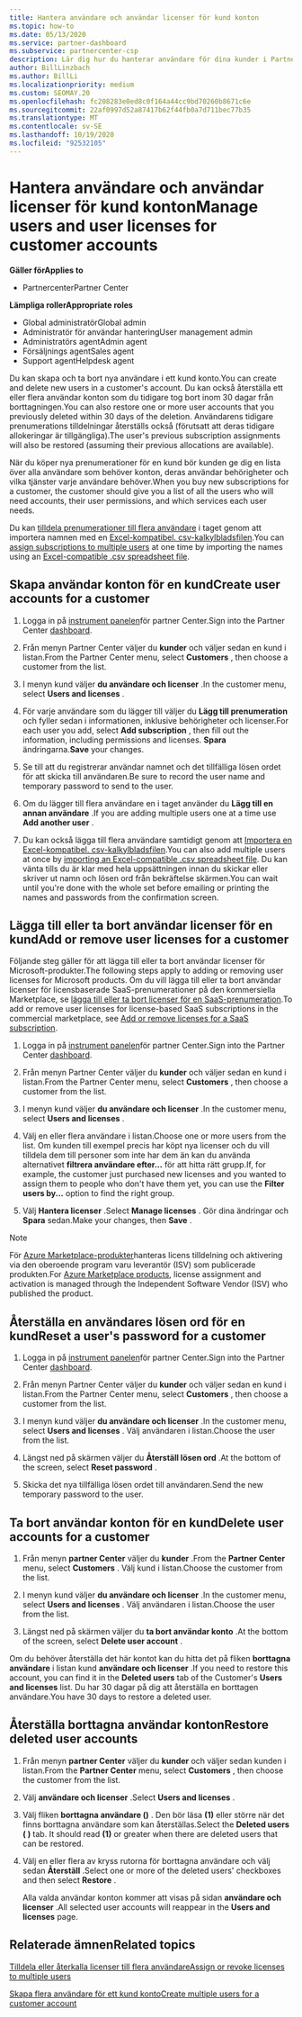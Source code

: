 ```yaml
---
title: Hantera användare och användar licenser för kund konton
ms.topic: how-to
ms.date: 05/13/2020
ms.service: partner-dashboard
ms.subservice: partnercenter-csp
description: Lär dig hur du hanterar användare för dina kunder i Partner Center, till exempel skapa användar konton, lägga till eller ta bort användar licenser, återställa användar lösen ord och ta bort eller återställa användar konton.
author: BillLinzbach
ms.author: BillLi
ms.localizationpriority: medium
ms.custom: SEOMAY.20
ms.openlocfilehash: fc208283e0ed8c0f164a44cc9bd70260b8671c6e
ms.sourcegitcommit: 22af0997d52a87417b62f44fb0a7d711bec77b35
ms.translationtype: MT
ms.contentlocale: sv-SE
ms.lasthandoff: 10/19/2020
ms.locfileid: "92532105"
---
```

# <a name="manage-users-and-user-licenses-for-customer-accounts"></a><span data-ttu-id="18092-103">Hantera användare och användar licenser för kund konton</span><span class="sxs-lookup"><span data-stu-id="18092-103">Manage users and user licenses for customer accounts</span></span>

<span data-ttu-id="18092-104">**Gäller för**</span><span class="sxs-lookup"><span data-stu-id="18092-104">**Applies to**</span></span>

- <span data-ttu-id="18092-105">Partnercenter</span><span class="sxs-lookup"><span data-stu-id="18092-105">Partner Center</span></span>

<span data-ttu-id="18092-106">**Lämpliga roller**</span><span class="sxs-lookup"><span data-stu-id="18092-106">**Appropriate roles**</span></span>

- <span data-ttu-id="18092-107">Global administratör</span><span class="sxs-lookup"><span data-stu-id="18092-107">Global admin</span></span>
- <span data-ttu-id="18092-108">Administratör för användar hantering</span><span class="sxs-lookup"><span data-stu-id="18092-108">User management admin</span></span>
- <span data-ttu-id="18092-109">Administratörs agent</span><span class="sxs-lookup"><span data-stu-id="18092-109">Admin agent</span></span>
- <span data-ttu-id="18092-110">Försäljnings agent</span><span class="sxs-lookup"><span data-stu-id="18092-110">Sales agent</span></span>
- <span data-ttu-id="18092-111">Support agent</span><span class="sxs-lookup"><span data-stu-id="18092-111">Helpdesk agent</span></span>

<span data-ttu-id="18092-112">Du kan skapa och ta bort nya användare i ett kund konto.</span><span class="sxs-lookup"><span data-stu-id="18092-112">You can create and delete new users in a customer's account.</span></span> <span data-ttu-id="18092-113">Du kan också återställa ett eller flera användar konton som du tidigare tog bort inom 30 dagar från borttagningen.</span><span class="sxs-lookup"><span data-stu-id="18092-113">You can also restore one or more user accounts that you previously deleted within 30 days of the deletion.</span></span> <span data-ttu-id="18092-114">Användarens tidigare prenumerations tilldelningar återställs också (förutsatt att deras tidigare allokeringar är tillgängliga).</span><span class="sxs-lookup"><span data-stu-id="18092-114">The user's previous subscription assignments will also be restored (assuming their previous allocations are available).</span></span>

<span data-ttu-id="18092-115">När du köper nya prenumerationer för en kund bör kunden ge dig en lista över alla användare som behöver konton, deras användar behörigheter och vilka tjänster varje användare behöver.</span><span class="sxs-lookup"><span data-stu-id="18092-115">When you buy new subscriptions for a customer, the customer should give you a list of all the users who will need accounts, their user permissions, and which services each user needs.</span></span>  

<span data-ttu-id="18092-116">Du kan [tilldela prenumerationer till flera användare](bulk-license-provisioning-for-multiple-users.md) i taget genom att importera namnen med en [Excel-kompatibel. csv-kalkylbladsfilen](adding-multiple-users-to-a-customer-account.md).</span><span class="sxs-lookup"><span data-stu-id="18092-116">You can [assign subscriptions to multiple users](bulk-license-provisioning-for-multiple-users.md) at one time by importing the names using an [Excel-compatible .csv spreadsheet file](adding-multiple-users-to-a-customer-account.md).</span></span>

<a href="" id="createuseraccounts"></a>

## <a name="create-user-accounts-for-a-customer"></a><span data-ttu-id="18092-117">Skapa användar konton för en kund</span><span class="sxs-lookup"><span data-stu-id="18092-117">Create user accounts for a customer</span></span>

1. <span data-ttu-id="18092-118">Logga in på [instrument panelen](https://partner.microsoft.com/dashboard)för partner Center.</span><span class="sxs-lookup"><span data-stu-id="18092-118">Sign into the Partner Center [dashboard](https://partner.microsoft.com/dashboard).</span></span>

2. <span data-ttu-id="18092-119">Från menyn Partner Center väljer du **kunder** och väljer sedan en kund i listan.</span><span class="sxs-lookup"><span data-stu-id="18092-119">From the Partner Center menu, select **Customers** , then choose a customer from the list.</span></span>

3. <span data-ttu-id="18092-120">I menyn kund väljer **du användare och licenser** .</span><span class="sxs-lookup"><span data-stu-id="18092-120">In the customer menu, select **Users and licenses** .</span></span>

4. <span data-ttu-id="18092-121">För varje användare som du lägger till väljer du **Lägg till prenumeration** och fyller sedan i informationen, inklusive behörigheter och licenser.</span><span class="sxs-lookup"><span data-stu-id="18092-121">For each user you add, select **Add subscription** , then fill out the information, including permissions and licenses.</span></span> <span data-ttu-id="18092-122">**Spara** ändringarna.</span><span class="sxs-lookup"><span data-stu-id="18092-122">**Save** your changes.</span></span>

5. <span data-ttu-id="18092-123">Se till att du registrerar användar namnet och det tillfälliga lösen ordet för att skicka till användaren.</span><span class="sxs-lookup"><span data-stu-id="18092-123">Be sure to record the user name and temporary password to send to the user.</span></span>

6. <span data-ttu-id="18092-124">Om du lägger till flera användare en i taget använder du **Lägg till en annan användare** .</span><span class="sxs-lookup"><span data-stu-id="18092-124">If you are adding multiple users one at a time use **Add another user** .</span></span>

7. <span data-ttu-id="18092-125">Du kan också lägga till flera användare samtidigt genom att [Importera en Excel-kompatibel. csv-kalkylbladsfilen](adding-multiple-users-to-a-customer-account.md).</span><span class="sxs-lookup"><span data-stu-id="18092-125">You can also add multiple users at once by [importing an Excel-compatible .csv spreadsheet file](adding-multiple-users-to-a-customer-account.md).</span></span> <span data-ttu-id="18092-126">Du kan vänta tills du är klar med hela uppsättningen innan du skickar eller skriver ut namn och lösen ord från bekräftelse skärmen.</span><span class="sxs-lookup"><span data-stu-id="18092-126">You can wait until you're done with the whole set before emailing or printing the names and passwords from the confirmation screen.</span></span>

<a href="" id="userlicensing"></a>

## <a name="add-or-remove-user-licenses-for-a-customer"></a><span data-ttu-id="18092-127">Lägga till eller ta bort användar licenser för en kund</span><span class="sxs-lookup"><span data-stu-id="18092-127">Add or remove user licenses for a customer</span></span>

<span data-ttu-id="18092-128">Följande steg gäller för att lägga till eller ta bort användar licenser för Microsoft-produkter.</span><span class="sxs-lookup"><span data-stu-id="18092-128">The following steps apply to adding or removing user licenses for Microsoft products.</span></span> <span data-ttu-id="18092-129">Om du vill lägga till eller ta bort användar licenser för licensbaserade SaaS-prenumerationer på den kommersiella Marketplace, se [lägga till eller ta bort licenser för en SaaS-prenumeration](csp-commercial-marketplace-manage.md#add-or-remove-licenses-for-a-saas-subscription).</span><span class="sxs-lookup"><span data-stu-id="18092-129">To add or remove user licenses for license-based SaaS subscriptions in the commercial marketplace, see [Add or remove licenses for a SaaS subscription](csp-commercial-marketplace-manage.md#add-or-remove-licenses-for-a-saas-subscription).</span></span>

1. <span data-ttu-id="18092-130">Logga in på [instrument panelen](https://partner.microsoft.com/dashboard)för partner Center.</span><span class="sxs-lookup"><span data-stu-id="18092-130">Sign into the Partner Center [dashboard](https://partner.microsoft.com/dashboard).</span></span>

2. <span data-ttu-id="18092-131">Från menyn Partner Center väljer du **kunder** och väljer sedan en kund i listan.</span><span class="sxs-lookup"><span data-stu-id="18092-131">From the Partner Center menu, select **Customers** , then choose a customer from the list.</span></span>

3. <span data-ttu-id="18092-132">I menyn kund väljer **du användare och licenser** .</span><span class="sxs-lookup"><span data-stu-id="18092-132">In the customer menu, select **Users and licenses** .</span></span>

4. <span data-ttu-id="18092-133">Välj en eller flera användare i listan.</span><span class="sxs-lookup"><span data-stu-id="18092-133">Choose one or more users from the list.</span></span> <span data-ttu-id="18092-134">Om kunden till exempel precis har köpt nya licenser och du vill tilldela dem till personer som inte har dem än kan du använda alternativet **filtrera användare efter...** för att hitta rätt grupp.</span><span class="sxs-lookup"><span data-stu-id="18092-134">If, for example, the customer just purchased new licenses and you wanted to assign them to people who don't have them yet, you can use the **Filter users by...** option to find the right group.</span></span>

5. <span data-ttu-id="18092-135">Välj **Hantera licenser** .</span><span class="sxs-lookup"><span data-stu-id="18092-135">Select **Manage licenses** .</span></span> <span data-ttu-id="18092-136">Gör dina ändringar och **Spara** sedan.</span><span class="sxs-lookup"><span data-stu-id="18092-136">Make your changes, then **Save** .</span></span>

> [!NOTE]
> <span data-ttu-id="18092-137">För [Azure Marketplace-produkter](csp-commercial-marketplace-manage.md#assign-licenses-and-activate-a-subscription-on-behalf-of-a-customer)hanteras licens tilldelning och aktivering via den oberoende program varu leverantör (ISV) som publicerade produkten.</span><span class="sxs-lookup"><span data-stu-id="18092-137">For [Azure Marketplace products](csp-commercial-marketplace-manage.md#assign-licenses-and-activate-a-subscription-on-behalf-of-a-customer), license assignment and activation is managed through the Independent Software Vendor (ISV) who published the product.</span></span>

<a href="" id="resetpassword"></a>

## <a name="reset-a-users-password-for-a-customer"></a><span data-ttu-id="18092-138">Återställa en användares lösen ord för en kund</span><span class="sxs-lookup"><span data-stu-id="18092-138">Reset a user's password for a customer</span></span>

1. <span data-ttu-id="18092-139">Logga in på [instrument panelen](https://partner.microsoft.com/dashboard)för partner Center.</span><span class="sxs-lookup"><span data-stu-id="18092-139">Sign into the Partner Center [dashboard](https://partner.microsoft.com/dashboard).</span></span>

2. <span data-ttu-id="18092-140">Från menyn Partner Center väljer du **kunder** och väljer sedan en kund i listan.</span><span class="sxs-lookup"><span data-stu-id="18092-140">From the Partner Center menu, select **Customers** , then choose a customer from the list.</span></span>

3.  <span data-ttu-id="18092-141">I menyn kund väljer **du användare och licenser** .</span><span class="sxs-lookup"><span data-stu-id="18092-141">In the customer menu, select **Users and licenses** .</span></span> <span data-ttu-id="18092-142">Välj användaren i listan.</span><span class="sxs-lookup"><span data-stu-id="18092-142">Choose the user from the list.</span></span>

4.  <span data-ttu-id="18092-143">Längst ned på skärmen väljer du **Återställ lösen ord** .</span><span class="sxs-lookup"><span data-stu-id="18092-143">At the bottom of the screen, select **Reset password** .</span></span> 

5.  <span data-ttu-id="18092-144">Skicka det nya tillfälliga lösen ordet till användaren.</span><span class="sxs-lookup"><span data-stu-id="18092-144">Send the new temporary password to the user.</span></span>

<a href="" id="deleteuseraccounts"></a>

## <a name="delete-user-accounts-for-a-customer"></a><span data-ttu-id="18092-145">Ta bort användar konton för en kund</span><span class="sxs-lookup"><span data-stu-id="18092-145">Delete user accounts for a customer</span></span>

1.  <span data-ttu-id="18092-146">Från menyn **partner Center** väljer du **kunder** .</span><span class="sxs-lookup"><span data-stu-id="18092-146">From the **Partner Center** menu, select **Customers** .</span></span> <span data-ttu-id="18092-147">Välj kund i listan.</span><span class="sxs-lookup"><span data-stu-id="18092-147">Choose the customer from the list.</span></span>

2.  <span data-ttu-id="18092-148">I menyn kund väljer **du användare och licenser** .</span><span class="sxs-lookup"><span data-stu-id="18092-148">In the customer menu, select **Users and licenses** .</span></span> <span data-ttu-id="18092-149">Välj användaren i listan.</span><span class="sxs-lookup"><span data-stu-id="18092-149">Choose the user from the list.</span></span>

3.  <span data-ttu-id="18092-150">Längst ned på skärmen väljer du **ta bort användar konto** .</span><span class="sxs-lookup"><span data-stu-id="18092-150">At the bottom of the screen, select **Delete user account** .</span></span>

<span data-ttu-id="18092-151">Om du behöver återställa det här kontot kan du hitta det på fliken **borttagna användare** i listan kund **användare och licenser** .</span><span class="sxs-lookup"><span data-stu-id="18092-151">If you need to restore this account, you can find it in the **Deleted users** tab of the Customer's **Users and licenses** list.</span></span> <span data-ttu-id="18092-152">Du har 30 dagar på dig att återställa en borttagen användare.</span><span class="sxs-lookup"><span data-stu-id="18092-152">You have 30 days to restore a deleted user.</span></span>

<a href="" id="restoreuseraccounts"></a>

## <a name="restore-deleted-user-accounts"></a><span data-ttu-id="18092-153">Återställa borttagna användar konton</span><span class="sxs-lookup"><span data-stu-id="18092-153">Restore deleted user accounts</span></span>

1.  <span data-ttu-id="18092-154">Från menyn **partner Center** väljer du **kunder** och väljer sedan kunden i listan.</span><span class="sxs-lookup"><span data-stu-id="18092-154">From the **Partner Center** menu, select **Customers** , then choose the customer from the list.</span></span>

2.  <span data-ttu-id="18092-155">Välj **användare och licenser** .</span><span class="sxs-lookup"><span data-stu-id="18092-155">Select **Users and licenses** .</span></span>

3.  <span data-ttu-id="18092-156">Välj fliken **borttagna användare ()** . Den bör läsa **(1)** eller större när det finns borttagna användare som kan återställas.</span><span class="sxs-lookup"><span data-stu-id="18092-156">Select the **Deleted users ( )** tab. It should read **(1)** or greater when there are deleted users that can be restored.</span></span>

4.  <span data-ttu-id="18092-157">Välj en eller flera av kryss rutorna för borttagna användare och välj sedan **Återställ** .</span><span class="sxs-lookup"><span data-stu-id="18092-157">Select one or more of the deleted users' checkboxes and then select **Restore** .</span></span>

    <span data-ttu-id="18092-158">Alla valda användar konton kommer att visas på sidan **användare och licenser** .</span><span class="sxs-lookup"><span data-stu-id="18092-158">All selected user accounts will reappear in the **Users and licenses** page.</span></span>

## <a name="related-topics"></a><span data-ttu-id="18092-159">Relaterade ämnen</span><span class="sxs-lookup"><span data-stu-id="18092-159">Related topics</span></span>


[<span data-ttu-id="18092-160">Tilldela eller återkalla licenser till flera användare</span><span class="sxs-lookup"><span data-stu-id="18092-160">Assign or revoke licenses to multiple users</span></span>](bulk-license-provisioning-for-multiple-users.md)

[<span data-ttu-id="18092-161">Skapa flera användare för ett kund konto</span><span class="sxs-lookup"><span data-stu-id="18092-161">Create multiple users for a customer account</span></span>](adding-multiple-users-to-a-customer-account.md)